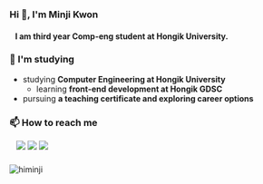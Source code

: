 <!--
**himinji/himinji** is a ✨ _special_ ✨ repository because its `README.md` (this file) appears on your GitHub profile.

Here are some ideas to get you started:

- 🔭 I’m currently working on ...
- 🌱 I’m currently learning ...
- 👯 I’m looking to collaborate on ...
- 🤔 I’m looking for help with ...
- 💬 Ask me about ...
- 📫 How to reach me: ...
- 😄 Pronouns: ...
- ⚡ Fun fact: ...
-->

### Hi 👋, I'm Minji Kwon
#### &nbsp;&nbsp; I am third year Comp-eng student at Hongik University.

### 🌱 I'm studying
- studying **Computer Engineering at Hongik University**
  - learning **front-end development at Hongik GDSC**
- pursuing **a teaching certificate and exploring career options**

### 📫 How to reach me
<!--
<a href="https://github.com/himinji" target="_blank">
<img src="https://img.shields.io/badge/Github-181717?style=flat-square&logo=Github&logoColor=white"/></a>
<a href="https://instagram.com/minji_rang" target="_blank">
<img src="https://img.shields.io/badge/Instagram-E4405F?style=flat-square&logo=Instagram&logoColor=white"/></a>
<a href="hi21minji@gmail.com" target="_blank">
<img src="https://img.shields.io/badge/hi21minji@gmail.com-EA4335?style=flat-square&logo=Gmail&logoColor=white"/></a>
-->
&nbsp;&nbsp;
<a href="https://github.com/himinji" target="_blank">
<img src="https://img.shields.io/badge/Github-000?style=social&logo=Github&logoColor=181717"/></a>
<a href="https://www.instagram.com/minji_rang" target="_blank">
<img src="https://img.shields.io/badge/Instagram-000?style=social&logo=instagram&logoColor=E4405F"/></a>
<a href="hi21minji@gamil.com" target="_blank">
<img src="https://img.shields.io/badge/Gmail-000?style=social&logo=Gmail&logoColor=EA4335"/></a>   

###
<p><img align="left" src="https://github-readme-stats.vercel.app/api/top-langs?username=himinji&show_icons=true&locale=en&layout=compact" alt="himinji" /></p>

